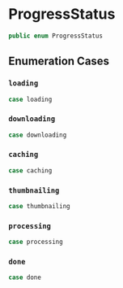 # ProgressStatus

``` swift
public enum ProgressStatus
```

## Enumeration Cases

### `loading`

``` swift
case loading
```

### `downloading`

``` swift
case downloading
```

### `caching`

``` swift
case caching
```

### `thumbnailing`

``` swift
case thumbnailing
```

### `processing`

``` swift
case processing
```

### `done`

``` swift
case done
```
